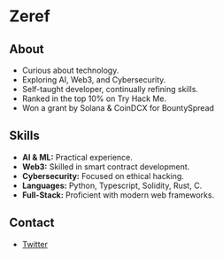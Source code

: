 # Zeref

## About

- Curious about technology.
- Exploring AI, Web3, and Cybersecurity.
- Self-taught developer, continually refining skills.
- Ranked in the top 10% on Try Hack Me.
- Won a grant by Solana & CoinDCX for BountySpread

## Skills

- **AI & ML:** Practical experience.
- **Web3:** Skilled in smart contract development.
- **Cybersecurity:** Focused on ethical hacking.
- **Languages:** Python, Typescript, Solidity, Rust, C.
- **Full-Stack:** Proficient with modern web frameworks.

## Contact

- [Twitter](https://x.com/dev_krishhh)
